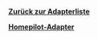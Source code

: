 [**Zurück zur Adapterliste**](/adapterref/adapterliste.md)

[**Homepilot-Adapter**](/adapterref/docs/iobroker.homepilot/de/README.md)